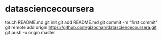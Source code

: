 datasciencecoursera
===================
touch README.md
git init
git add README.md
git commit -m "first commit"
git remote add origin https://github.com/gizochan/datasciencecoursera.git
git push -u origin master
